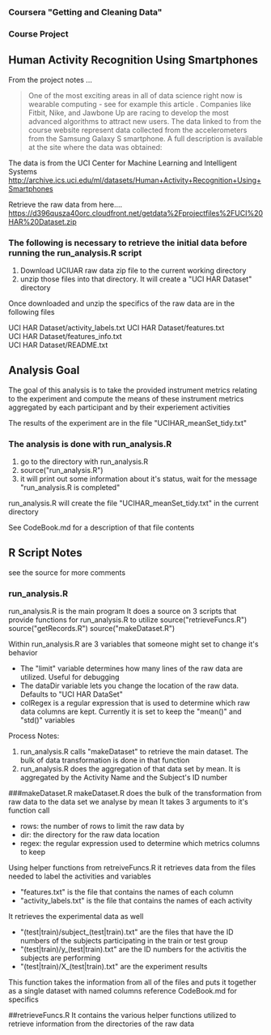 ### Coursera "Getting and Cleaning Data"
### Course Project

## Human Activity Recognition Using Smartphones 
From the project notes ...
> One of the most exciting areas in all of data science right now is wearable
> computing - see for example this article . Companies like Fitbit, Nike, and 
> Jawbone Up are racing to develop the most advanced algorithms to attract new 
> users. The data linked to from the course website represent data collected from 
> the accelerometers from the Samsung Galaxy S smartphone. A full description is 
> available at the site where the data was obtained: 

The data is from the UCI Center for Machine Learning and Intelligent Systems 
http://archive.ics.uci.edu/ml/datasets/Human+Activity+Recognition+Using+Smartphones

Retrieve the raw data from here....
https://d396qusza40orc.cloudfront.net/getdata%2Fprojectfiles%2FUCI%20HAR%20Dataset.zip

### The following is necessary to retrieve the initial data before running the run_analysis.R script
1. Download UCIUAR raw data zip file to the current working directory
2. unzip those files into that directory. It will create a "UCI HAR Dataset" directory

Once downloaded and unzip the specifics of the raw data are in the following files

 UCI HAR Dataset/activity_labels.txt
 UCI HAR Dataset/features.txt  
 UCI HAR Dataset/features_info.txt  
 UCI HAR Dataset/README.txt

## Analysis Goal
The goal of this analysis is to take the provided instrument metrics relating to the experiment
and compute  the means of these instrument metrics aggregated by each participant and by their experiement activities

The results of the experiment are in the file "UCIHAR_meanSet_tidy.txt"

### The analysis is done with run_analysis.R
1. go to the directory with run_analysis.R
2. source("run_analysis.R")
3. it will print out some information about it's status, wait for the message "run_analysis.R is completed"

run_analysis.R will create the file "UCIHAR_meanSet_tidy.txt" in the current directory 

See CodeBook.md for a description of that file contents

## R Script Notes
see the source for more comments

### run_analysis.R 
run_analysis.R is the main program
It does a source on 3 scripts that provide functions for run_analysis.R to utilize
source("retrieveFuncs.R")
source("getRecords.R")
source("makeDataset.R")

Within run_analysis.R are 3 variables that someone might set to change it's behavior
+ The "limit" variable determines how many lines of the raw data are utilized. Useful for debugging
+ The dataDir variable lets you change the location of the raw data. Defaults to "UCI HAR DataSet"
+ colRegex is a regular expression that is used to determine which raw data columns are kept. Currently it is set to keep the "mean()" and "std()" variables

Process Notes:
1. run_analysis.R calls "makeDataset" to retrieve the main dataset. The bulk of data transformation is done in that function
2. run_analysis.R does the aggregation of that data set by mean. It is aggregated by the Activity Name and the Subject's ID number

###makeDataset.R
makeDataset.R does the bulk of the transformation from raw data to the data set we analyse by mean
It takes 3 arguments to it's function call
+ rows: the number of rows to limit the raw data by
+ dir: the directory for the raw data location
+ regex: the regular expression used to determine which metrics columns to keep

Using helper functions from retreiveFuncs.R it  retrieves data from the files needed to label the activities and variables
+ "features.txt" is the file that contains the names of each column
+ "activity_labels.txt" is the file that contains the names of each activity

It retrieves the experimental data as well
+ "(test|train)/subject_(test|train).txt" are the files that have the ID numbers of the subjects participating in the train or test group
+ "(test|train)/y_(test|train).txt" are the ID numbers for the activitis the subjects are performing
+ "(test|train)/X_(test|train).txt" are the experiment results

This function takes the information from all of the files and puts it together as a single dataset with named columns
reference CodeBook.md for specifics

##retrieveFuncs.R
It contains the various helper functions utilized to retrieve information from the directories of the raw data
